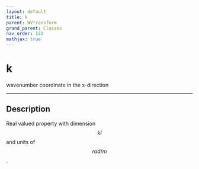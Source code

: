 ```yaml
---
layout: default
title: k
parent: WVTransform
grand_parent: Classes
nav_order: 122
mathjax: true
---
```


#  k

wavenumber coordinate in the x-direction


---

## Description
Real valued property with dimension $$kl$$ and units of $$rad/m$$.

